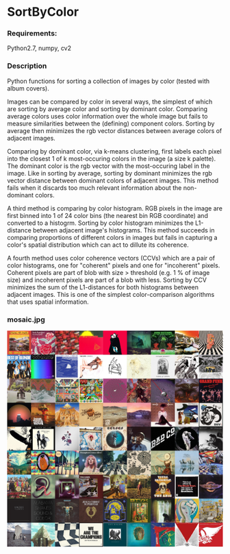 
# SortByColor

### Requirements:
Python2.7, numpy, cv2 

### Description
Python functions for sorting a collection of images by color (tested with album covers).

Images can be compared by color in several ways, the simplest of which are sorting
by average color and sorting by dominant color. Comparing average colors uses color 
information over the whole image but fails to measure similarities between the (defining) 
component colors. Sorting by average then minimizes the rgb vector distances 
between average colors of adjacent images. 

Comparing by dominant color, via k-means clustering, first labels each pixel into 
the closest 1 of k most-occuring colors in the image (a size k palette). The 
dominant color is the rgb vector with the most-occuring label in the image. 
Like in sorting by average, sorting by dominant minimizes the rgb vector distance 
between dominant colors of adjacent images. This method fails when it discards too much 
relevant information about the non-dominant colors. 

A third method is comparing by color histogram. RGB pixels in the image are first binned into
1 of 24 color bins (the nearest bin RGB coordinate) and converted to a histogrm. 
Sorting by color histogram minimizes the L1-distance between adjacent image's histograms. 
This method succeeds in comparing proportions of different colors in images but fails 
in capturing a color's spatial distribution which can act to dillute its coherence. 

A fourth method uses color coherence vectors (CCVs) which are a pair of color
histograms, one for "coherent" pixels and one for "incoherent" pixels. Coherent pixels
are part of blob with size > threshold (e.g. 1 % of image size) and incoherent pixels 
are part of a blob with less. Sorting by CCV minimizes the sum of the L1-distances for 
both histograms between adjacent images.  This is one of the simplest color-comparison 
algorithms that uses spatial information. 

### mosaic.jpg
![](mosaic.jpg?raw=true)

